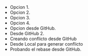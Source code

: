 - Opcion 1.
- Opcion 2.
- Opcion 3.
- Opcion 4.
- Opcion desde GitHub.
- Desde GitHub 2.
- Creando conflicto desde GitHub
- Desde Local para generar conflicto
- Probando el rebase desde GitHub.
